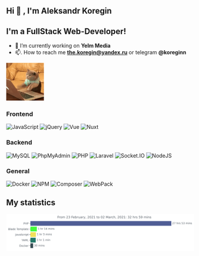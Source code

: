 ## Hi 👋 , I'm Aleksandr Koregin

## I'm a FullStack Web-Developer!

- 🔭  I’m currently working on **Yelm Media**
- 📫. How to reach me **the.koregin@yandex.ru** or telegram **@koreginn**

<img src="images/cat.gif" width=20%>

### Frontend
![JavaScript](https://img.shields.io/badge/-JavaScript-090909?style=for-the-badge&logo=JavaScript&logoColor=E9D54D)
![jQuery](https://img.shields.io/badge/-jQuery-090909?style=for-the-badge&logo=jQuery&logoColor=ff802e)
![Vue](https://img.shields.io/badge/-Vue-090909?style=for-the-badge&logo=vue.js&logoColor=47d08f)
![Nuxt](https://img.shields.io/badge/-Nuxt-090909?style=for-the-badge&logo=nuxt.js&logoColor=47d08f)

### Backend
![MySQL](https://img.shields.io/badge/-MySQL-090909?style=for-the-badge&logo=mysql&logoColor=00648B)
![PhpMyAdmin](https://img.shields.io/badge/-PhpMyAdmin-090909?style=for-the-badge&logo=pma)
![PHP](https://img.shields.io/badge/-PHP-090909?style=for-the-badge&logo=php&logoColor=8b92bd)
![Laravel](https://img.shields.io/badge/-Laravel-090909?style=for-the-badge&logo=laravel&logoColor=ff2d21)
![Socket.IO](https://img.shields.io/badge/-SocketIO-090909?style=for-the-badge&logo=socket.io&logoColor=ffffff)
![NodeJS](https://img.shields.io/badge/-NodeJS-090909?style=for-the-badge&logo=Node.JS&logoColor=8cc501)

### General
![Docker](https://img.shields.io/badge/-Docker-090909?style=for-the-badge&logo=docker&logoColor=519ee6)
![NPM](https://img.shields.io/badge/-NPM-090909?style=for-the-badge&logo=NPM&logoColor=d1403f)
![Composer](https://img.shields.io/badge/-Composer-090909?style=for-the-badge&logo=Composer)
![WebPack](https://img.shields.io/badge/-WebPack-090909?style=for-the-badge&logo=WebPack)

## My statistics

 <img src="https://github.com/koreginn/koreginn/blob/main/images/stat.svg" alt="My statistics Wakatime">
